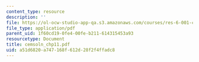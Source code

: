 ```yaml
---
content_type: resource
description: ''
file: https://ol-ocw-studio-app-qa.s3.amazonaws.com/courses/res-6-001-continuum-electromechanics-spring-2009/a51d6820a747168f612d28f2f4ffadc8_cemsoln_chp11.pdf
file_type: application/pdf
parent_uid: 1f60cd19-0fe4-00fe-b211-614315453a93
resourcetype: Document
title: cemsoln_chp11.pdf
uid: a51d6820-a747-168f-612d-28f2f4ffadc8
---
```

